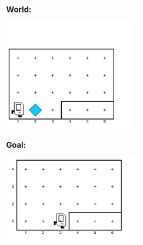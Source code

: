 ## World:

<img src="/Images/Example_6_world.PNG" />

## Goal:
<img src="/Images/Example_6_goal.PNG" />


